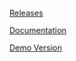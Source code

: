 [Releases](https://github.com/waves-enterprise/WE-releases/releases)

[Documentation](https://docs.wavesenterprise.com/)

[Demo Version](https://docs.wavesenterprise.com/en/latest/get-started/sandbox/sandbox.html)
